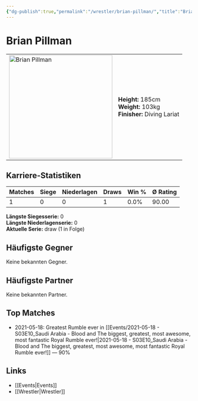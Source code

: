 ```yaml
---
{"dg-publish":true,"permalink":"/wrestler/brian-pillman/","title":"Brian Pillman","tags":["wrestler"],"noteIcon":""}
---
```



# Brian Pillman

<table>
        <tr>
        <td><img src="https://github.com/CptSpaulding1980/choke-slam-wrestling/releases/download/images/Brian_Pillman.png" width="280" alt="Brian Pillman"></td>
        <td>
        <b>Height:</b> 185cm<br>
        <b>Weight:</b> 103kg<br>
        <b>Finisher:</b> Diving Lariat<br>
        </td>
        </tr>
        </table>
        
## Karriere-Statistiken

| Matches | Siege | Niederlagen | Draws | Win % | Ø Rating |
|---------|-------|-------------|-------|-------|-----------|
| 1 | 0 | 0 | 1 | 0.0% | 90.00 |

**Längste Siegesserie:** 0<br>**Längste Niederlagenserie:** 0<br>**Aktuelle Serie:** draw (1 in Folge)


## Häufigste Gegner
Keine bekannten Gegner.

## Häufigste Partner
Keine bekannten Partner.

## Top Matches
- 2021-05-18: Greatest Rumble ever in [[Events/2021-05-18 - S03E10_Saudi Arabia - Blood and The biggest, greatest, most awesome, most fantastic Royal Rumble ever!\|2021-05-18 - S03E10_Saudi Arabia - Blood and The biggest, greatest, most awesome, most fantastic Royal Rumble ever!]] — 90%

## Links
- [[Events\|Events]]
- [[Wrestler\|Wrestler]]
